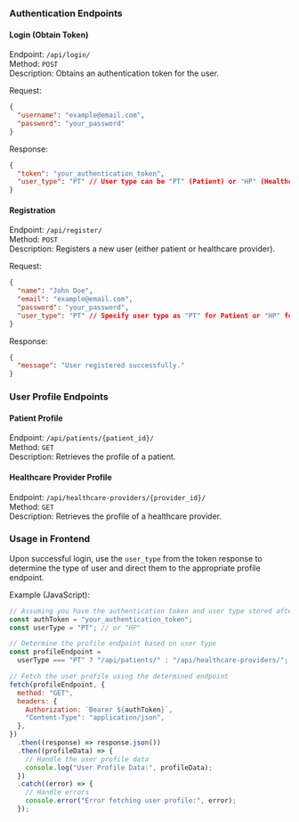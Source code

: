 ### Authentication Endpoints

#### Login (Obtain Token)

Endpoint: `/api/login/`  
Method: `POST`  
Description: Obtains an authentication token for the user.

Request:

```json
{
  "username": "example@email.com",
  "password": "your_password"
}
```

Response:

```json
{
  "token": "your_authentication_token",
  "user_type": "PT" // User type can be "PT" (Patient) or "HP" (Healthcare Provider)
}
```

#### Registration

Endpoint: `/api/register/`  
Method: `POST`  
Description: Registers a new user (either patient or healthcare provider).

Request:

```json
{
  "name": "John Doe",
  "email": "example@email.com",
  "password": "your_password",
  "user_type": "PT" // Specify user type as "PT" for Patient or "HP" for Healthcare Provider
}
```

Response:

```json
{
  "message": "User registered successfully."
}
```

### User Profile Endpoints

#### Patient Profile

Endpoint: `/api/patients/{patient_id}/`  
Method: `GET`  
Description: Retrieves the profile of a patient.

#### Healthcare Provider Profile

Endpoint: `/api/healthcare-providers/{provider_id}/`  
Method: `GET`  
Description: Retrieves the profile of a healthcare provider.

### Usage in Frontend

Upon successful login, use the `user_type` from the token response to determine the type of user and direct them to the appropriate profile endpoint.

Example (JavaScript):

```javascript
// Assuming you have the authentication token and user type stored after login
const authToken = "your_authentication_token";
const userType = "PT"; // or "HP"

// Determine the profile endpoint based on user type
const profileEndpoint =
  userType === "PT" ? "/api/patients/" : "/api/healthcare-providers/";

// Fetch the user profile using the determined endpoint
fetch(profileEndpoint, {
  method: "GET",
  headers: {
    Authorization: `Bearer ${authToken}`,
    "Content-Type": "application/json",
  },
})
  .then((response) => response.json())
  .then((profileData) => {
    // Handle the user profile data
    console.log("User Profile Data:", profileData);
  })
  .catch((error) => {
    // Handle errors
    console.error("Error fetching user profile:", error);
  });
```
